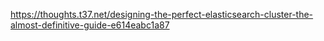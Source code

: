 https://thoughts.t37.net/designing-the-perfect-elasticsearch-cluster-the-almost-definitive-guide-e614eabc1a87
